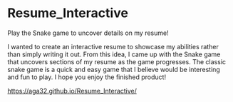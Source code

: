 # Resume_Interactive

Play the Snake game to uncover details on my resume!

I wanted to create an interactive resume to showcase my abilities rather than simply writing it out.  From this idea, I came up with the Snake game that uncovers sections of my resume as the game progresses.  The classic snake game is a quick and easy game that I believe would be interesting and fun to play. I hope you enjoy the finished product!

https://aga32.github.io/Resume_Interactive/

